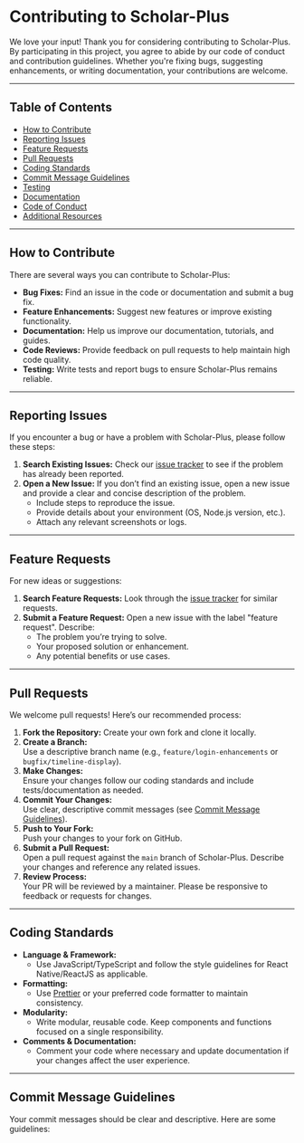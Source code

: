 # Contributing to Scholar-Plus

We love your input! Thank you for considering contributing to Scholar-Plus. By participating in this project, you agree to abide by our code of conduct and contribution guidelines. Whether you're fixing bugs, suggesting enhancements, or writing documentation, your contributions are welcome.

---

## Table of Contents

- [How to Contribute](#how-to-contribute)
- [Reporting Issues](#reporting-issues)
- [Feature Requests](#feature-requests)
- [Pull Requests](#pull-requests)
- [Coding Standards](#coding-standards)
- [Commit Message Guidelines](#commit-message-guidelines)
- [Testing](#testing)
- [Documentation](#documentation)
- [Code of Conduct](#code-of-conduct)
- [Additional Resources](#additional-resources)

---

## How to Contribute

There are several ways you can contribute to Scholar-Plus:

- **Bug Fixes:** Find an issue in the code or documentation and submit a bug fix.
- **Feature Enhancements:** Suggest new features or improve existing functionality.
- **Documentation:** Help us improve our documentation, tutorials, and guides.
- **Code Reviews:** Provide feedback on pull requests to help maintain high code quality.
- **Testing:** Write tests and report bugs to ensure Scholar-Plus remains reliable.

---

## Reporting Issues

If you encounter a bug or have a problem with Scholar-Plus, please follow these steps:

1. **Search Existing Issues:** Check our [issue tracker](https://github.com/TravelXML/scholar-pulse-ce967982/issues) to see if the problem has already been reported.
2. **Open a New Issue:** If you don’t find an existing issue, open a new issue and provide a clear and concise description of the problem.
   - Include steps to reproduce the issue.
   - Provide details about your environment (OS, Node.js version, etc.).
   - Attach any relevant screenshots or logs.

---

## Feature Requests

For new ideas or suggestions:

1. **Search Feature Requests:** Look through the [issue tracker](https://github.com/TravelXML/scholar-pulse-ce967982/issues) for similar requests.
2. **Submit a Feature Request:** Open a new issue with the label "feature request". Describe:
   - The problem you’re trying to solve.
   - Your proposed solution or enhancement.
   - Any potential benefits or use cases.

---

## Pull Requests

We welcome pull requests! Here’s our recommended process:

1. **Fork the Repository:** Create your own fork and clone it locally.
2. **Create a Branch:**  
   Use a descriptive branch name (e.g., `feature/login-enhancements` or `bugfix/timeline-display`).
3. **Make Changes:**  
   Ensure your changes follow our coding standards and include tests/documentation as needed.
4. **Commit Your Changes:**  
   Use clear, descriptive commit messages (see [Commit Message Guidelines](#commit-message-guidelines)).
5. **Push to Your Fork:**  
   Push your changes to your fork on GitHub.
6. **Submit a Pull Request:**  
   Open a pull request against the `main` branch of Scholar-Plus. Describe your changes and reference any related issues.
7. **Review Process:**  
   Your PR will be reviewed by a maintainer. Please be responsive to feedback or requests for changes.

---

## Coding Standards

- **Language & Framework:**  
  - Use JavaScript/TypeScript and follow the style guidelines for React Native/ReactJS as applicable.
- **Formatting:**  
  - Use [Prettier](https://prettier.io/) or your preferred code formatter to maintain consistency.
- **Modularity:**  
  - Write modular, reusable code. Keep components and functions focused on a single responsibility.
- **Comments & Documentation:**  
  - Comment your code where necessary and update documentation if your changes affect the user experience.

---

## Commit Message Guidelines

Your commit messages should be clear and descriptive. Here are some guidelines:


